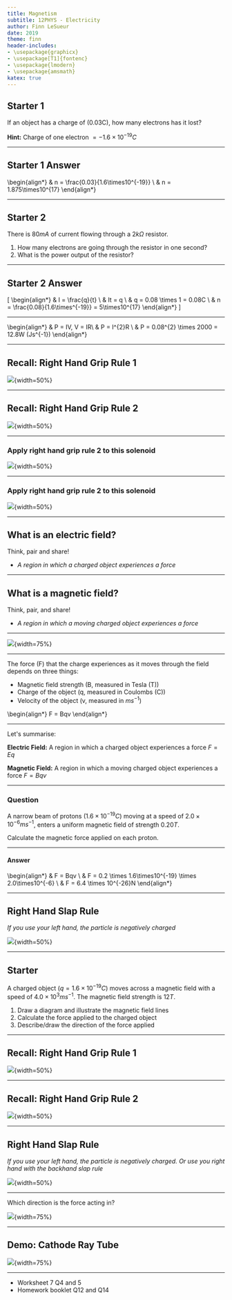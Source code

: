 ```yaml
---
title: Magnetism
subtitle: 12PHYS - Electricity
author: Finn LeSueur
date: 2019
theme: finn
header-includes:
- \usepackage{graphicx}
- \usepackage[T1]{fontenc}
- \usepackage{lmodern}
- \usepackage{amsmath}
katex: true
---
```


## Starter 1

If an object has a charge of \(0.03C\), how many electrons has it lost?

__Hint:__ Charge of one electron $=-1.6\times10^{-19}C$

---

## Starter 1 Answer

\begin{align*}
    & n = \frac{0.03}{1.6\times10^{-19}} \\
    & n = 1.875\times10^{17}
\end{align*}

---

## Starter 2

There is $80mA$ of current flowing through a $2k\Omega$ resistor.

1. How many electrons are going through the resistor in one second?
2. What is the power output of the resistor?

---

## Starter 2 Answer

\[
\begin{align*}
    & I = \frac{q}{t} \\
    & It = q \\
    & q = 0.08 \times 1 = 0.08C \\
    & n = \frac{0.08}{1.6\times^{-19}} = 5\times10^{17}
\end{align*}
\]

---

\begin{align*}
    & P = IV, V = IR\\
    & P = I^{2}R \\
    & P = 0.08^{2} \times 2000 = 12.8W (Js^{-1})
\end{align*}

---

## Recall: Right Hand Grip Rule 1

![](assets/8-right-hand-rule-1.gif){width=50%}

---

## Recall: Right Hand Grip Rule 2

![](assets/8-right-hand-grip-2.png){width=50%}

---

### Apply right hand grip rule 2 to this solenoid

![](assets/9-solenoid-1.png){width=50%}

---

### Apply right hand grip rule 2 to this solenoid

![](assets/9-solenoid-2.png){width=50%}

---

## What is an electric field?

Think, pair and share!

- _A region in which a charged object experiences a force_

---

## What is a magnetic field?

Think, pair, and share!

- _A region in which a moving charged object experiences a force_

---

![](assets/9-magnetic-field.png){width=75%}

---

The force (F) that the charge experiences as it moves through the field depends on three things:

- Magnetic field strength (B, measured in Tesla (T))
- Charge of the object (q, measured in Coulombs (C))
- Velocity of the object (v, measured in $ms^{-1}$)

\begin{align*}
    F = Bqv
\end{align*}

---

Let's summarise:

__Electric Field:__ A region in which a charged object experiences a force $F=Eq$

__Magnetic Field:__ A region in which a moving charged object experiences a force $F=Bqv$

---

### Question

A narrow beam of protons ($1.6\times10^{-19}C$) moving at a speed of $2.0\times10^{-6}ms^{-1}$, enters a uniform magnetic field of strength $0.20T$.

Calculate the magnetic force applied on each proton.

---

#### Answer

\begin{align*}
    & F = Bqv \\
    & F = 0.2 \times 1.6\times10^{-19} \times 2.0\times10^{-6} \\
    & F = 6.4 \times 10^{-26}N
\end{align*}

---

## Right Hand Slap Rule

_If you use your left hand, the particle is negatively charged_

![](assets/9-right-hand-slap-rule.png){width=50%}

---

## Starter

A charged object ($q=1.6\times10^{-19}C$) moves across a magnetic field with a speed of $4.0\times10^{3}ms^{-1}$. The magnetic field strength is $12T$.

1. Draw a diagram and illustrate the magnetic field lines
2. Calculate the force applied to the charged object
3. Describe/draw the direction of the force applied

---

## Recall: Right Hand Grip Rule 1

![](assets/8-right-hand-rule-1.gif){width=50%}

---

## Recall: Right Hand Grip Rule 2

![](assets/8-right-hand-grip-2.png){width=50%}

---

## Right Hand Slap Rule

_If you use your left hand, the particle is negatively charged. Or use you right hand with the backhand slap rule_

![](assets/9-right-hand-slap-rule.png){width=50%}

---

Which direction is the force acting in?

![](assets/9-magnetic-field-q.png){width=75%}

---

## Demo: Cathode Ray Tube

![](assets/9-cathode-ray-tube.png){width=75%}

---

- Worksheet 7 Q4 and 5
- Homework booklet Q12 and Q14

